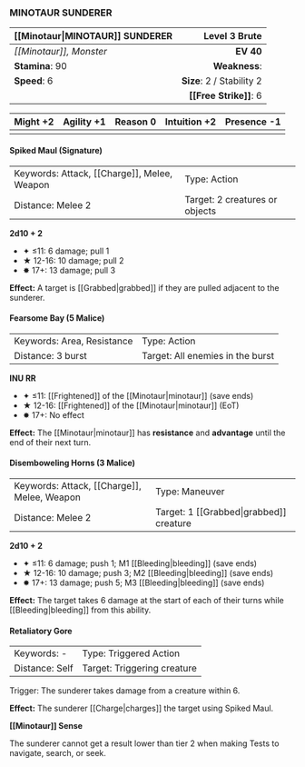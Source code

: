 ### MINOTAUR SUNDERER

| [[Minotaur\|MINOTAUR]] SUNDERER |         **Level 3 Brute** |
| :------------------------------ | ------------------------: |
| *[[Minotaur]], Monster*         |                 **EV 40** |
| **Stamina**: 90                 |             **Weakness**: |
| **Speed**: 6                    | **Size**: 2 / Stability 2 |
|                                 |    **[[Free Strike]]**: 6 |

| **Might** +2 | **Agility** +1 | **Reason** 0 | **Intuition** +2 | **Presence** -1 |
| ------------ | -------------- | ------------ | ---------------- | --------------- |
|              |                |              |                  |                 |

#### Spiked Maul (Signature)

|                                             |                                |
| :------------------------------------------ | :----------------------------- |
| Keywords: Attack, [[Charge]], Melee, Weapon | Type: Action                   |
| Distance: Melee 2                           | Target: 2 creatures or objects |

**2d10 + 2**

- ✦ ≤11: 6 damage; pull 1
- ★ 12-16: 10 damage; pull 2
- ✸ 17+: 13 damage; pull 3

**Effect:** A target is [[Grabbed|grabbed]] if they are pulled adjacent to the sunderer.

#### Fearsome Bay (5 Malice)

|                            |                                  |
| :------------------------- | :------------------------------- |
| Keywords: Area, Resistance | Type: Action                     |
| Distance: 3 burst          | Target: All enemies in the burst |

**INU RR**

- ✦ ≤11: [[Frightened]] of the [[Minotaur|minotaur]] (save ends)
- ★ 12-16: [[Frightened]] of the [[Minotaur|minotaur]] (EoT)
- ✸ 17+: No effect

**Effect:** The [[Minotaur|minotaur]] has **resistance** and **advantage** until the end of their next turn.

#### Disemboweling Horns (3 Malice)

|                                             |                                         |
| :------------------------------------------ | :-------------------------------------- |
| Keywords: Attack, [[Charge]], Melee, Weapon | Type: Maneuver                          |
| Distance: Melee 2                           | Target: 1 [[Grabbed\|grabbed]] creature |

**2d10 + 2**

- ✦ ≤11: 6 damage; push 1; M1 [[Bleeding|bleeding]] (save ends)
- ★ 12-16: 10 damage; push 3; M2 [[Bleeding|bleeding]] (save ends)
- ✸ 17+: 13 damage; push 5; M3 [[Bleeding|bleeding]] (save ends)

**Effect:** The target takes 6 damage at the start of each of their turns while [[Bleeding|bleeding]] from this ability.

#### Retaliatory Gore

|                |                             |
| :------------- | :-------------------------- |
| Keywords: -    | Type: Triggered Action      |
| Distance: Self | Target: Triggering creature |

Trigger: The sunderer takes damage from a creature within 6.

**Effect:** The sunderer [[Charge|charges]] the target using Spiked Maul.

**[[Minotaur]] Sense**

The sunderer cannot get a result lower than tier 2 when making Tests to navigate, search, or seek.
